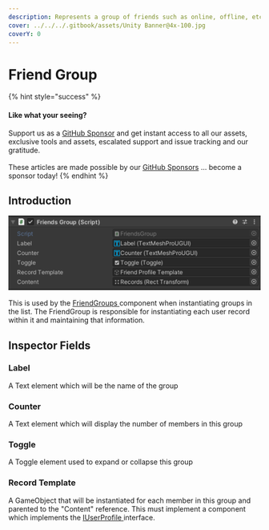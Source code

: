 ```yaml
---
description: Represents a group of friends such as online, offline, etc.
cover: ../../../.gitbook/assets/Unity Banner@4x-100.jpg
coverY: 0
---
```


# Friend Group

{% hint style="success" %}
#### Like what your seeing?

Support us as a [GitHub Sponsor](../../../become-a-sponsor/) and get instant access to all our assets, exclusive tools and assets, escalated support and issue tracking and our gratitude.\
\
These articles are made possible by our [GitHub Sponsors](../../../become-a-sponsor/) ... become a sponsor today!
{% endhint %}

## &#x20;Introduction

![](<../../../.gitbook/assets/image (152).png>)

This is used by the [FriendGroups ](friend-groups-display.md)component when instantiating groups in the list. The FriendGroup is responsible for instantiating each user record within it and maintaining that information.

## Inspector Fields

### Label

A Text element which will be the name of the group

### Counter

A Text element which will display the number of members in this group

### Toggle

A Toggle element used to expand or collapse this group

### Record Template

A GameObject that will be instantiated for each member in this group and parented to the "Content" reference. This must implement a component which implements the [IUserProfile ](../programming-tools/iuserprofile.md)interface.
